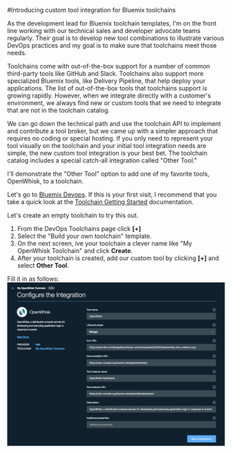 #Introducing custom tool integration for Bluemix toolchains

As the development lead for Bluemix toolchain templates, I'm on the front line working with our technical sales and developer advocate teams regularly. Their goal is to develop new tool combinations to illustrate various DevOps practices and my goal is to make sure that toolchains meet those needs.

Toolchains come with out-of-the-box support for a number of common third-party tools like GitHub and Slack. Toolchains also support more specialized Bluemix tools, like Delivery Pipeline, that help deploy your applications. The list of out-of-the-box tools that toolchains support is growing rapidly. However, when we integrate directly with a customer's environment, we always find new or custom tools that we need to integrate that are not in the toolchain catalog.

We can go down the technical path and use the toolchain API to implement and contribute a tool broker, but we came up with a simpler approach that requires no coding or special hosting. If you only need to represent your tool visually on the toolchain and your initial tool integration needs are simple, the new custom tool integration is your best bet. The toolchain catalog includes a special catch-all integration called "Other Tool." 

I'll demonstrate the "Other Tool" option to add one of my favorite tools, OpenWhisk, to a toolchain.

Let's go to [Bluemix Devops](https://new-console.ng.bluemix.net/devops/). If this is your first visit, I recommend that you take a quick look at the [Toolchain Getting Started](https://console.ng.bluemix.net/docs/toolchains/toolchains_overview.html) documentation.  

Let's create an empty toolchain to try this out.

1. From the DevOps Toolchains page click **[+]**
1. Select the "Build your own toolchain" template. 
1. On the next screen,  ive your toolchain a clever name like "My OpenWhisk Toolchain" and click **Create**.
1. After your toolchain is created, add our custom tool by clicking **[+]** and select **Other Tool**.

Fill it in as follows:
![](OpenWhisk-CTI.png)


